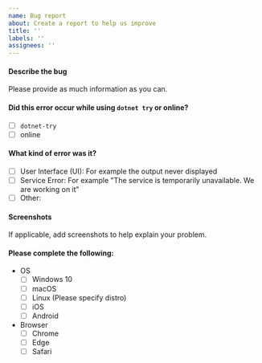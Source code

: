```yaml
---
name: Bug report
about: Create a report to help us improve
title: ''
labels: ''
assignees: ''
---
```


#### Describe the bug
Please provide as much information as you can.

#### Did this error occur while using `dotnet try` or online?
- [ ] `dotnet-try`
- [ ] online

#### What kind of error was it?
- [ ] User Interface (UI):  For example the output never displayed 
- [ ] Service Error: For example "The service is temporarily unavailable. We are working on it"
- [ ] Other:

#### Screenshots
If applicable, add screenshots to help explain your problem.

#### Please complete the following:
 - OS
    - [ ] Windows 10
    - [ ] macOS
    - [ ] Linux (Please specify distro)
    - [ ] iOS
    - [ ] Android
 - Browser 
    - [ ] Chrome
    - [ ] Edge
    - [ ] Safari
